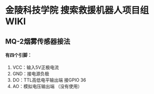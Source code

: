 # 金陵科技学院 搜索救援机器人项目组 WIKI



## MQ-2烟雾传感器接法

#### 有四个引脚：
1. VCC：输入5V正极电流
2. GND：接电源负极
3. DO：TTL高低电平输出端   接GPIO 36
4. AO：模拟电压输出端 （没有使用）
